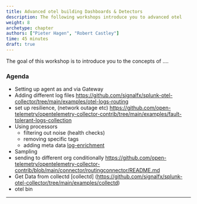 ```yaml
---
title: Advanced otel building Dashboards & Detectors
description: The following workshops introduce you to advanced otel
weight: 8
archetype: chapter
authors: ["Pieter Hagen", "Robert Castley"]
time: 45 minutes
draft: true
---
```


The goal of this workshop is to introduce you to the concepts of ....

### Agenda

* Setting up agent as and via Gateway
* Adding different log files  https://github.com/signalfx/splunk-otel-collector/tree/main/examples/otel-logs-routing
* set up resilience, (network outage etc) https://github.com/open-telemetry/opentelemetry-collector-contrib/tree/main/examples/fault-tolerant-logs-collection
* Using processors
  - filtering out noise (health checks)
  - removing specific tags
  - adding meta data [log-enrichment](https://github.com/signalfx/splunk-otel-collector/blob/main/examples/log-enrichment/otel-collector-config.yml)
* Sampling
* sending to different org conditionally  https://github.com/open-telemetry/opentelemetry-collector-contrib/blob/main/connector/routingconnector/README.md
* Get Data from collectd [collectd] (https://github.com/signalfx/splunk-otel-collector/tree/main/examples/collectd)
* otel bin
---

<!-- {{% children containerstyle="ul" depth="1" description="true" %}} -->
